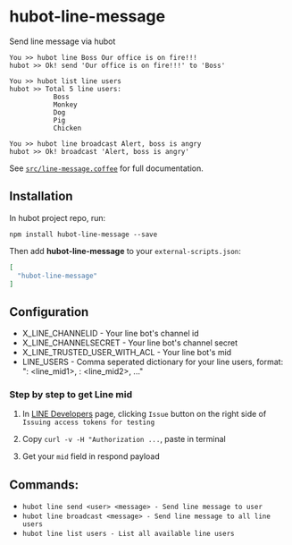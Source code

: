 # hubot-line-message

Send line message via hubot

```
You >> hubot line Boss Our office is on fire!!!
hubot >> Ok! send 'Our office is on fire!!!' to 'Boss'

```

```
You >> hubot list line users
hubot >> Total 5 line users:
           Boss
           Monkey
           Dog
           Pig
           Chicken
```

```
You >> hubot line broadcast Alert, boss is angry
hubot >> Ok! broadcast 'Alert, boss is angry'
```

See [`src/line-message.coffee`](src/line-message.coffee) for full documentation.

## Installation

In hubot project repo, run:

`npm install hubot-line-message --save`

Then add **hubot-line-message** to your `external-scripts.json`:

```json
[
  "hubot-line-message"
]
```

## Configuration

- X_LINE_CHANNELID - Your line bot's channel id
- X_LINE_CHANNELSECRET - Your line bot's channel secret
- X_LINE_TRUSTED_USER_WITH_ACL - Your line bot's mid
- LINE_USERS - Comma seperated dictionary for your line users, format: "<username1>: <line_mid1>, <username2>: <line_mid2>, ..."

### Step by step to get Line mid

1. In [LINE Developers](https://developers.line.me/restful-api/api-reference) page, clicking `Issue` button on the right side of `Issuing access tokens for testing`

2. Copy `curl -v -H "Authorization ...`, paste in terminal

3. Get your `mid` field in respond payload

## Commands:
- `hubot line send <user> <message> - Send line message to user`
- `hubot line broadcast <message> - Send line message to all line users`
- `hubot line list users - List all available line users`
